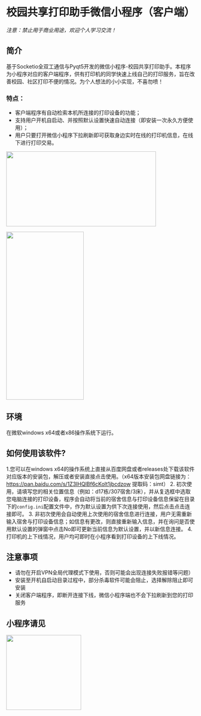 # 校园共享打印助手微信小程序（客户端）

*注意：禁止用于商业用途，欢迎个人学习交流！*


## 简介

基于Socketio全双工通信与Pyqt5开发的微信小程序-校园共享打印助手。本程序为小程序对应的客户端程序，供有打印机的同学快速上线自己的打印服务，旨在改善校园、社区打印不便的情况。为个人想法的小小实现，不喜勿喷！

### 特点：
* 客户端程序有自动检索本机所连接的打印设备的功能；
* 支持用户开机自启动、并按照默认设置快速自动连接（即安装一次永久方便使用）；
* 用户只要打开微信小程序下拉刷新即可获取身边实时在线的打印机信息，在线下进行打印交易。


<img src="https://mmbiz.qpic.cn/mmbiz_png/QsUWqPChJWY8I5AsoW8j1lIThuibf4YqVV583L6PWhAhe46B9NzhJHcT48rCibrfWYC5upDxe5747m5JrQtKSP4w/0?wx_fmt=png" width = "400" height = "200" 
align=center>


<img src="https://mmbiz.qpic.cn/mmbiz_jpg/QsUWqPChJWZEj6CLVpYsUftHauom2ah0vz6Uzrb4PCQeFMQBwLdeFokLaSIwwgPWtlTBeXvMExSOlBVqb1vKwQ/0?wx_fmt=jpeg" width = "207" height = "448" 
align=center>




## 环境


在微软windows x64或者x86操作系统下运行。



## 如何使用该软件?

1.您可以在windows x64的操作系统上直接从百度网盘或者releases处下载该软件对应版本的安装包，解压或者安装直接点击使用。（x64版本安装包网盘链接为：https://pan.baidu.com/s/1Z3IHQlBf6cKolt1jbcdzow 
提取码：simt）
2. 初次使用，请填写您的相关位置信息（例如：d17栋/307宿舍/3床），并从复选框中选取您电脑连接的打印设备，程序会自动将当前的宿舍信息与打印设备信息保留在目录下的`config.ini`配置文件中，作为默认设置为供下次连接使用，然后点击点击连接即可。
3. 非初次使用会自动使用上次使用的宿舍信息进行连接，用户无需重新输入宿舍与打印设备信息；如信息有更改，则直接重新输入信息，并在询问是否使用默认设置的弹窗中点击No即可更新当前信息为默认设置，并以新信息连接。
4. 打印机的上下线情况，用户均可即时在小程序看到打印设备的上下线情况。

## 注意事项
* 请勿在开启VPN全局代理模式下使用，否则可能会出现连接失败报错等问题）
* 安装至开机自启动目录过程中，部分杀毒软件可能会阻止，选择解除阻止即可安装
* 关闭客户端程序，即断开连接下线，微信小程序端也不会下拉刷新到您的打印服务


## 小程序请见
<img src="https://mmbiz.qpic.cn/mmbiz_jpg/QsUWqPChJWY8I5AsoW8j1lIThuibf4YqV8KFlUmiaGVswt4mlCAoxUNZ1avthhtCiamicjuQsgniaZDc4XEH0kx0QvA/0?wx_fmt=jpeg" width = "200" height = "200" 
align=center>
